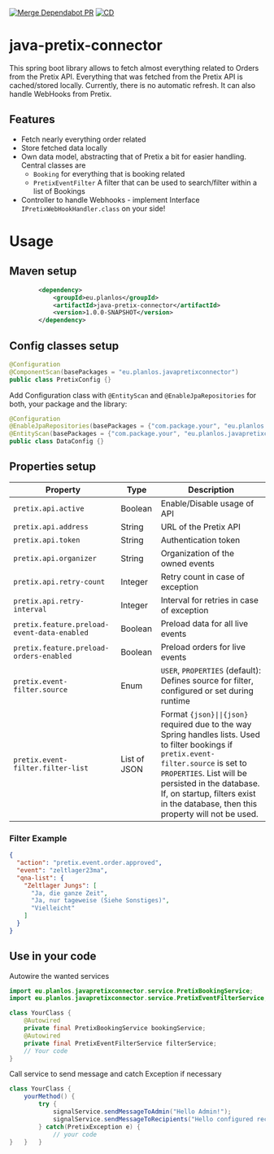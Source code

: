 [![Merge Dependabot PR](https://github.com/derBobby/java-pretix-connector/actions/workflows/dependabot-automerge.yml/badge.svg)](https://github.com/derBobby/java-pretix-connector/actions/workflows/dependabot-automerge.yml) [![CD](https://github.com/derBobby/java-pretix-connector/actions/workflows/test-and-publish.yml/badge.svg)](https://github.com/derBobby/java-pretix-connector/actions/workflows/test-and-publish.yml)

# java-pretix-connector
This spring boot library allows to fetch almost everything related to Orders from the Pretix API.
Everything that was fetched from the Pretix API is cached/stored locally. Currently, there is no automatic refresh.
It can also handle WebHooks from Pretix.

## Features
* Fetch nearly everything order related
* Store fetched data locally
* Own data model, abstracting that of Pretix a bit for easier handling. Central classes are
  * `Booking` for everything that is booking related
  * `PretixEventFilter` A filter that can be used to search/filter within a list of Bookings
* Controller to handle Webhooks - implement Interface `IPretixWebHookHandler.class` on your side!

# Usage

## Maven setup
```xml
        <dependency>
            <groupId>eu.planlos</groupId>
            <artifactId>java-pretix-connector</artifactId>
            <version>1.0.0-SNAPSHOT</version>
        </dependency>
```

## Config classes setup
```java
@Configuration
@ComponentScan(basePackages = "eu.planlos.javapretixconnector")
public class PretixConfig {}
```

Add Configuration class with `@EntityScan` and `@EnableJpaRepositories` for both, your package and the library:
```java
@Configuration
@EnableJpaRepositories(basePackages = {"com.package.your", "eu.planlos.javapretixconnector"})
@EntityScan(basePackages = {"com.package.your", "eu.planlos.javapretixconnector"})
public class DataConfig {}
```

## Properties setup
| Property                                    | Type         | Description                                                                                                                                                                                                                                                                         |
|---------------------------------------------|--------------|-------------------------------------------------------------------------------------------------------------------------------------------------------------------------------------------------------------------------------------------------------------------------------------|
| `pretix.api.active`                         | Boolean      | Enable/Disable usage of API                                                                                                                                                                                                                                                         |
| `pretix.api.address`                        | String       | URL of the Pretix API                                                                                                                                                                                                                                                               |
| `pretix.api.token`                          | String       | Authentication token                                                                                                                                                                                                                                                                | 
| `pretix.api.organizer`                      | String       | Organization of the owned events                                                                                                                                                                                                                                                    | 
| `pretix.api.retry-count`                    | Integer      | Retry count in case of exception                                                                                                                                                                                                                                                    | 
| `pretix.api.retry-interval`                 | Integer      | Interval for retries in case of exception                                                                                                                                                                                                                                           | 
| `pretix.feature.preload-event-data-enabled` | Boolean      | Preload data for all live events                                                                                                                                                                                                                                                    | 
| `pretix.feature.preload-orders-enabled`     | Boolean      | Preload orders for live events                                                                                                                                                                                                                                                      | 
| `pretix.event-filter.source`                | Enum         | `USER`, `PROPERTIES` (default): Defines source for filter, configured or set during runtime                                                                                                                                                                                         | 
| `pretix.event-filter.filter-list`           | List of JSON | Format `{json}\|\|{json}` required due to the way Spring handles lists. Used to filter bookings if `pretix.event-filter.source` is set to `PROPERTIES`. List will be persisted in the database. If, on startup, filters exist in the database, then this property will not be used. |

### Filter Example
```json
{
  "action": "pretix.event.order.approved",
  "event": "zeltlager23ma",
  "qna-list": {
    "Zeltlager Jungs": [
      "Ja, die ganze Zeit",
      "Ja, nur tageweise (Siehe Sonstiges)",
      "Vielleicht"
    ]
  }
}
```

## Use in your code
Autowire the wanted services
```java
import eu.planlos.javapretixconnector.service.PretixBookingService;
import eu.planlos.javapretixconnector.service.PretixEventFilterService;

class YourClass {
    @Autowired
    private final PretixBookingService bookingService;
    @Autowired
    private final PretixEventFilterService filterService;
    // Your code
}
```

Call service to send message and catch Exception if necessary
```java
class YourClass {
    yourMethod() {
        try {
            signalService.sendMessageToAdmin("Hello Admin!");
            signalService.sendMessageToRecipients("Hello configured recipients!");
        } catch(PretixException e) {
            // your code
}   }   }
```
